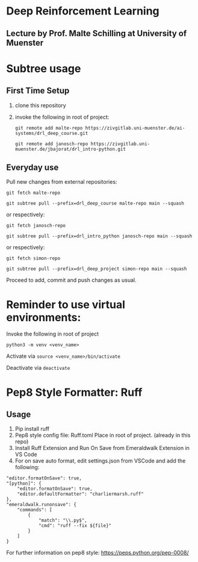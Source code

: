 # Deep Reinforcement Learning 
## Lecture by Prof. Malte Schilling at University of Muenster

# Subtree usage 

## First Time Setup 
1. clone this repository
2. invoke the following in root of project:

	`git remote add malte-repo https://zivgitlab.uni-muenster.de/ai-systems/drl_deep_course.git`

	`git remote add janosch-repo https://zivgitlab.uni-muenster.de/jbajorat/drl_intro-python.git`

## Everyday use

Pull new changes from external repositories:

`git fetch malte-repo`

`git subtree pull --prefix=drl_deep_course malte-repo main --squash`

or respectively: 

`git fetch janosch-repo`

`git subtree pull --prefix=drl_intro_python janosch-repo main --squash`


or respectively:

`git fetch simon-repo`

`git subtree pull --prefix=drl_deep_project simon-repo main --squash`

Proceed to add, commit and push changes as usual.

# Reminder to use virtual environments: 
Invoke the following in root of project

`python3 -m venv <venv_name>`

Activate via `source <venv_name>/bin/activate`

Deactivate via `deactivate`

# Pep8 Style Formatter: Ruff

## Usage 
1. Pip install ruff
2. Pep8 style config file: Ruff.toml Place in root of project. (already in this repo)
3. Install Ruff Extension and Run On Save from Emeraldwalk Extension in VS Code
4. For on save auto format, edit settings.json from VSCode and add the following:

```
"editor.formatOnSave": true,
"[python]": {
	"editor.formatOnSave": true,
	"editor.defaultFormatter": "charliermarsh.ruff"
},
"emeraldwalk.runonsave": {
	"commands": [
		{
			"match": "\\.py$",
			"cmd": "ruff --fix ${file}"
		}
	]
}
```

For further information on pep8 style: https://peps.python.org/pep-0008/



